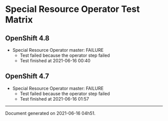 
Special Resource Operator Test Matrix
=====================================

OpenShift 4.8
-------------

* Special Resource Operator master: FAILURE
  - Test failed because the operator step failed
  - Test finished at 2021-06-16 00:40

OpenShift 4.7
-------------

* Special Resource Operator master: FAILURE
  - Test failed because the operator step failed
  - Test finished at 2021-06-16 01:57


---
Document generated on 2021-06-16 04h51.
